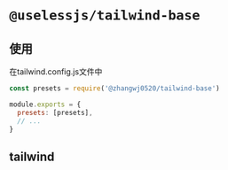 # `@uselessjs/tailwind-base`

## 使用

在tailwind.config.js文件中

```js
const presets = require('@zhangwj0520/tailwind-base')

module.exports = {
  presets: [presets],
  // ...
}
```

## tailwind
